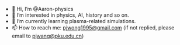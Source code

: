 - 👋 Hi, I’m @Aaron-physics
- 👀 I’m interested in physics, AI, history and so on.
- 🌱 I’m currently learning plasma-related simulations.
- 📫 How to reach me: pjwong1995@gmail.com (if not replied, please email to pjwang@pku.edu.cn)

<!---
Aaron-physics/Aaron-physics is a ✨ special ✨ repository because its `README.md` (this file) appears on your GitHub profile.
You can click the Preview link to take a look at your changes.
--->
